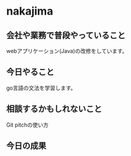# nakajima

## 会社や業務で普段やっていること

webアプリケーション(Java)の改修をしています。

## 今日やること

go言語の文法を学習します。

## 相談するかもしれないこと

Git pitchの使い方

## 今日の成果